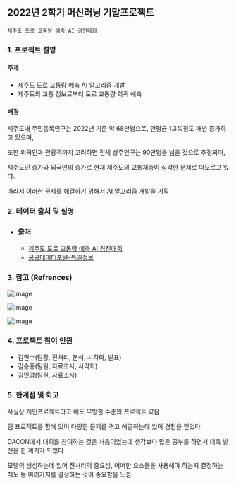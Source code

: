 ## 2022년 2학기 머신러닝 기말프로젝트

`제주도 도로 교통량 예측 AI 경진대회`

### 1. 프로젝트 설명

#### 주제
- 제주도 도로 교통량 예측 AI 알고리즘 개발
- 제주도의 교통 정보로부터 도로 교통량 회귀 예측
  
#### 배경
제주도내 주민등록인구는 2022년 기준 약 68만명으로, 연평균 1.3%정도 매년 증가하고 있으며,

또한 외국인과 관광객까지 고려하면 전체 상주인구는 90만명을 넘을 것으로 추정되며, 

제주도민 증가와 외국인의 증가로 현재 제주도의 교통체증이 심각한 문제로 떠오르고 있다.

따라서 이러한 문제를 해결하기 위해서 AI 알고리즘 개발을 기획

### 2. 데이터 출처 및 설명
 - ### 출처
   - [제주도 도로 교통량 예측 AI 경진대회](https://dacon.io/competitions/official/235985/overview/description)
   - [공공데이터포털-특일정보](https://www.data.go.kr/iim/api/selectAPIAcountView.do)

### 3. 참고 (Refrences)
![image](https://github.com/hyunsookim0813/Portfolio_hs/assets/100894661/52f4f3ba-cf11-490b-8ee1-6542a977ccb4)

![image](https://github.com/hyunsookim0813/Portfolio_hs/assets/100894661/1faaa8a9-25c7-47f0-920e-a2c614bebb29)

![image](https://github.com/hyunsookim0813/Portfolio_hs/assets/100894661/cc51f194-9d10-400b-af4e-2ff279531f87)

### 4. 프로젝트 참여 인원
- 김현수(팀장, 전처리, 분석, 시각화, 발표)
- 김승종(팀원, 자료조사, 시각화)
- 김민경(팀원, 자료조사)

### 5. 한계점 및 회고
사실상 개인프로젝트라고 해도 무방한 수준의 프로젝트 였음

팀 프로젝트를 함에 있어 다양한 문제를 겪고 해결하는데 있어 경험을 얻었다

DACON에서 대회를 참여하는 것은 처음이었는데 생각보다 많은 공부를 하면서 더욱 발전을 한 계기가 되었다

모델의 생성하는데 있어 전처리의 중요성, 어떠한 요소들을 사용해야 하는지 결정하는 척도 등 여러가지를 결정하는 것이 중요함을 느낌

